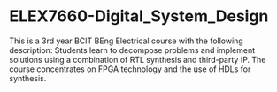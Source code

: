 # ELEX7660-Digital_System_Design
 This is a 3rd year BCIT BEng Electrical course with the following description:  Students learn to decompose problems and implement solutions using a combination of RTL synthesis and third-party IP. The course concentrates on FPGA technology and the use of HDLs for synthesis.
